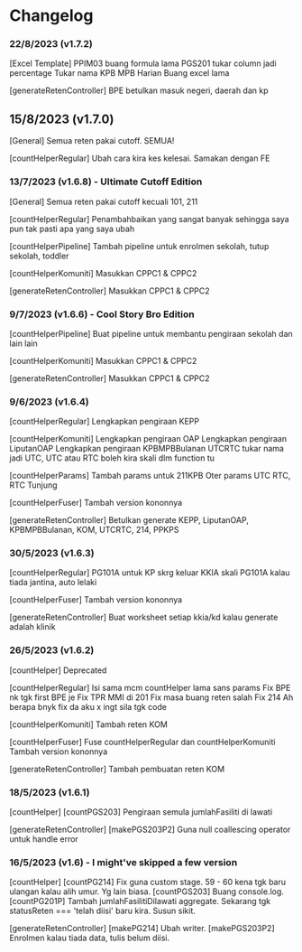 # Changelog

### 22/8/2023 (v1.7.2)

[Excel Template]
PPIM03 buang formula lama
PGS201 tukar column jadi percentage
Tukar nama KPB MPB Harian
Buang excel lama

[generateRetenController]
BPE betulkan masuk negeri, daerah dan kp

## 15/8/2023 (v1.7.0)

[General]
Semua reten pakai cutoff. SEMUA!

[countHelperRegular]
Ubah cara kira kes kelesai. Samakan dengan FE

### 13/7/2023 (v1.6.8) - Ultimate Cutoff Edition

[General]
Semua reten pakai cutoff kecuali 101, 211

[countHelperRegular]
Penambahbaikan yang sangat banyak sehingga saya pun tak pasti apa yang saya ubah

[countHelperPipeline]
Tambah pipeline untuk enrolmen sekolah, tutup sekolah, toddler

[countHelperKomuniti]
Masukkan CPPC1 & CPPC2

[generateRetenController]
Masukkan CPPC1 & CPPC2

### 9/7/2023 (v1.6.6) - Cool Story Bro Edition

[countHelperPipeline]
Buat pipeline untuk membantu pengiraan sekolah dan lain lain

[countHelperKomuniti]
Masukkan CPPC1 & CPPC2

[generateRetenController]
Masukkan CPPC1 & CPPC2

### 9/6/2023 (v1.6.4)

[countHelperRegular]
Lengkapkan pengiraan KEPP

[countHelperKomuniti]
Lengkapkan pengiraan OAP
Lengkapkan pengiraan LiputanOAP
Lengkapkan pengiraan KPBMPBBulanan
UTCRTC tukar nama jadi UTC, UTC atau RTC boleh kira skali dlm function tu

[countHelperParams]
Tambah params untuk 211KPB
Oter params UTC RTC, RTC Tunjung

[countHelperFuser]
Tambah version kononnya

[generateRetenController]
Betulkan generate KEPP, LiputanOAP, KPBMPBBulanan, KOM, UTCRTC, 214, PPKPS

### 30/5/2023 (v1.6.3)

[countHelperRegular]
PG101A untuk KP skrg keluar KKIA skali
PG101A kalau tiada jantina, auto lelaki

[countHelperFuser]
Tambah version kononnya

[generateRetenController]
Buat worksheet setiap kkia/kd kalau generate adalah klinik

### 26/5/2023 (v1.6.2)

[countHelper]
Deprecated

[countHelperRegular]
Isi sama mcm countHelper lama sans params
Fix BPE nk tgk first BPE je
Fix TPR MMI di 201
Fix masa buang reten salah
Fix 214
Ah berapa bnyk fix da aku x ingt sila tgk code

[countHelperKomuniti]
Tambah reten KOM

[countHelperFuser]
Fuse countHelperRegular dan countHelperKomuniti
Tambah version kononnya

[generateRetenController]
Tambah pembuatan reten KOM

### 18/5/2023 (v1.6.1)

[countHelper]
[countPGS203] Pengiraan semula jumlahFasiliti di lawati

[generateRetenController]
[makePGS203P2] Guna null coallescing operator untuk handle error

### 16/5/2023 (v1.6) - I might've skipped a few version

[countHelper]
[countPG214] Fix guna custom stage. 59 - 60 kena tgk baru ulangan kalau alih umur. Yg lain biasa.
[countPGS203] Buang console.log.
[countPG201P] Tambah jumlahFasilitiDilawati aggregate. Sekarang tgk statusReten === 'telah diisi' baru kira. Susun sikit.

[generateRetenController]
[makePG214] Ubah writer.
[makePGS203P2] Enrolmen kalau tiada data, tulis belum diisi.
